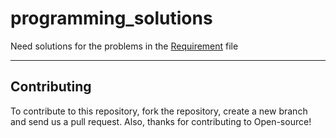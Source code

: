 # programming_solutions

Need solutions for the problems in the [Requirement](./Requirement) file

---

## Contributing

To contribute to this repository, fork the repository, create a new branch and send us a pull request.
Also, thanks for contributing to Open-source!

